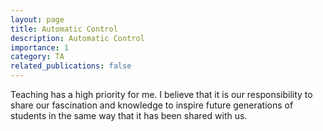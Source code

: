 ```yaml
---
layout: page
title: Automatic Control
description: Automatic Control
importance: 1
category: TA
related_publications: false
---
```

Teaching has a high priority for me. I believe that it is our responsibility to share our fascination and knowledge to inspire future generations of students in the same way that it has been shared with us. 
